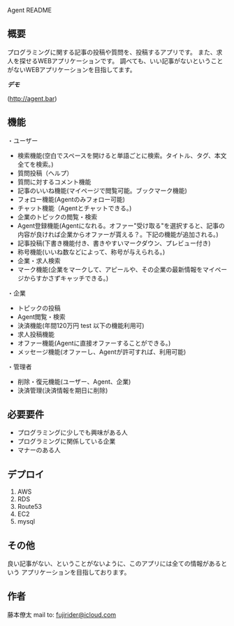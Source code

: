 Agent README
 
## 概要

プログラミングに関する記事の投稿や質問を、投稿するアプリです。
また、求人を探せるWEBアプリケーションです。
調べても、いい記事がないということがないWEBアプリケーションを目指してます。

***デモ***
 
(http://agent.bar)
 
## 機能
・ユーザー
- 検索機能(空白でスペースを開けると単語ごとに検索。タイトル、タグ、本文全てを検索。)
- 質問投稿（ヘルプ）
- 質問に対するコメント機能
- 記事のいいね機能(マイページで閲覧可能。ブックマーク機能)
- フォロー機能(Agentのみフォロー可能)
- チャット機能（Agentとチャットできる。)
- 企業のトピックの閲覧・検索
- Agent登録機能(Agentになれる。オファー"受け取る"を選択すると、記事の内容が良ければ企業からオファーが貰える？。下記の機能が追加される。)
- 記事投稿(下書き機能付き、書きやすいマークダウン、プレビュー付き)
- 称号機能(いいね数などによって、称号が与えられる。)
- 企業・求人検索
- マーク機能(企業をマークして、アピールや、その企業の最新情報をマイページからすかさずキャッチできる。)

・企業
- トピックの投稿
- Agent閲覧・検索
- 決済機能(年間120万円 test 以下の機能利用可)
- 求人投稿機能
- オファー機能(Agentに直接オファーすることができる。)
- メッセージ機能(オファーし、Agentが許可すれば、利用可能)

・管理者

- 削除・復元機能(ユーザー、Agent、企業)
- 決済管理(決済情報を期日に削除)


## 必要要件
 
- プログラミングに少しでも興味がある人
- プログラミングに関係している企業
- マナーのある人

## デプロイ
 
1. AWS
2. RDS
3. Route53
4. EC2
5. mysql
 
## その他

良い記事がない、ということがないように、このアプリには全ての情報があるという
アプリケーションを目指しております。
 
## 作者
 
藤本僚太
mail to: fujirider@icloud.com
 
